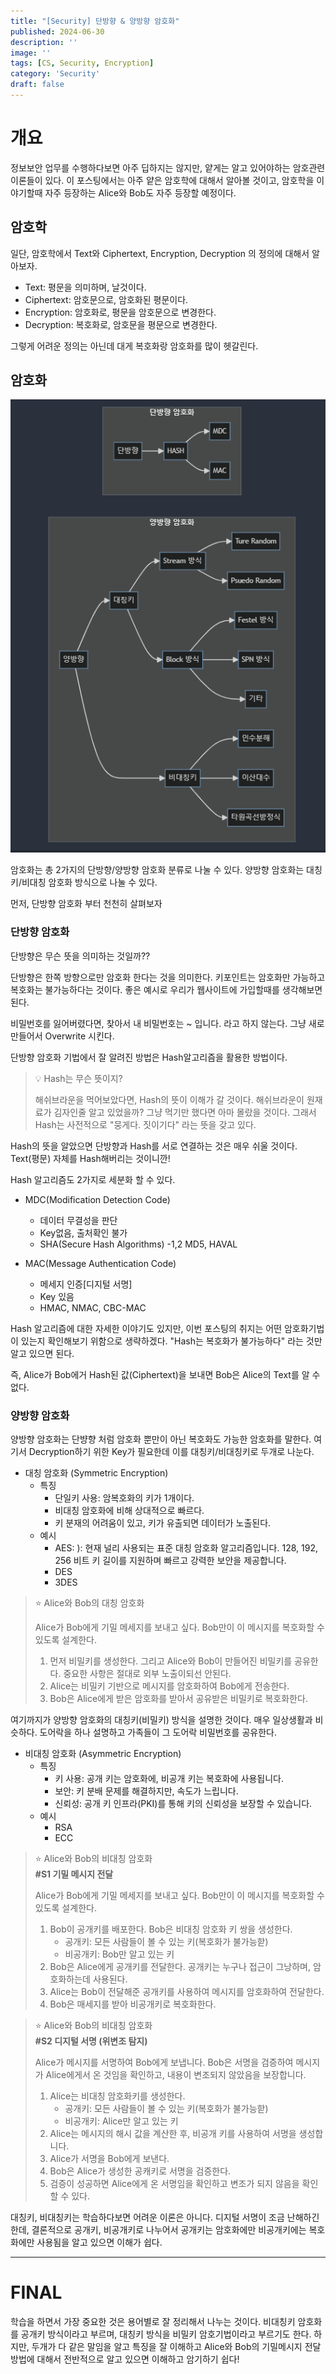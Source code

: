 ```yaml
---
title: "[Security] 단방향 & 양방향 암호화"
published: 2024-06-30
description: ''
image: ''
tags: [CS, Security, Encryption]
category: 'Security'
draft: false 
---
```

# 개요
정보보안 업무를 수행하다보면 아주 딥하지는 않지만, 얕게는 알고 있어야하는 암호관련 이론들이 있다.
이 포스팅에서는 아주 얕은 암호학에 대해서 알아볼 것이고, 암호학을 이야기할때 자주 등장하는 Alice와 Bob도 자주 등장할 예정이다.

## 암호학
일단, 암호학에서 Text와 Ciphertext, Encryption, Decryption 의 정의에 대해서 알아보자.

- Text: 평문을 의미하며, 날것이다.
- Ciphertext: 암호문으로, 암호화된 평문이다.
- Encryption: 암호화로, 평문을 암호문으로 변경한다.
- Decryption: 복호화로, 암호문을 평문으로 변경한다.

그렇게 어려운 정의는 아닌데 대게 복호화랑 암호화를 많이 헷갈린다.

## 암호화

![Alt text](./EncryptionAsset/flow-chart-encryption.png)

암호화는 총 2가지의 단방향/양방향 암호화 분류로 나눌 수 있다. 
양방향 암호화는 대칭키/비대칭 암호화 방식으로 나눌 수 있다.

먼저, 단방향 암호화 부터 천천히 살펴보자

### 단방향 암호화
단방향은 무슨 뜻을 의미하는 것일까??

단방향은 한쪽 방향으로만 암호화 한다는 것을 의미한다. 키포인트는 암호화만 가능하고 복호화는 불가능하다는 것이다.
좋은 예시로 우리가 웹사이트에 가입할때를 생각해보면 된다.  

비밀번호를 잃어버렸다면, 찾아서 내 비밀번호는 ~ 입니다. 라고 하지 않는다.
그냥 새로 만들어서 Overwrite 시킨다.

단방향 암호화 기법에서 잘 알려진 방법은 Hash알고리즘을 활용한 방법이다.  

> 💡 Hash는 무슨 뜻이지?
>
> 해쉬브라운을 먹어보았다면, Hash의 뜻이 이해가 갈 것이다. 해쉬브라운이 원재료가 김자인줄 알고 있었을까?
> 그냥 먹기만 했다면 아마 몰랐을 것이다. 그래서 Hash는 사전적으로 "뭉게다. 짓이기다" 라는 뜻을 갖고 있다.

Hash의 뜻을 알았으면 단방향과 Hash를 서로 연결하는 것은 매우 쉬울 것이다. Text(평문) 자체를 Hash해버리는 것이니깐!

Hash 알고리즘도 2가지로 세분화 할 수 있다.

- MDC(Modification Detection Code)
  - 데이터  무결성을 판단
  - Key없음, 출처확인 불가
  - SHA(Secure Hash Algorithms) -1,2 MD5, HAVAL

- MAC(Message Authentication Code)
  - 메세지 인증[디지털 서명]
  - Key 있음
  - HMAC, NMAC, CBC-MAC

Hash 알고리즘에 대한 자세한 이야기도 있지만, 이번 포스팅의 취지는 어떤 암호화기법이 있는지 확인해보기 위함으로 생략하겠다. "Hash는 복호화가 불가능하다"
라는 것만 알고 있으면 된다.

즉, Alice가 Bob에거 Hash된 값(Ciphertext)을 보내면 Bob은 Alice의 Text를 알 수 없다.

### 양방향 암호화
양방향 암호화는 단뱡향 처럼 암호화 뿐만이 아닌 복호화도 가능한 암호화를 말한다. 여기서 Decryption하기 위한 Key가 필요한데 
이를 대칭키/비대칭키로 두개로 나눈다.

- 대칭 암호화 (Symmetric Encryption)
    - 특징
      - 단일키 사용: 암복호화의 키가 1개이다.
      - 비대칭 암호화에 비해 상대적으로 빠르다.
      - 키 분재의 어려움이 있고, 키가 유출되면 데이터가 노출된다.
    - 예시
      - AES: ): 현재 널리 사용되는 표준 대칭 암호화 알고리즘입니다. 128, 192, 256 비트 키 길이를 지원하며 빠르고 강력한 보안을 제공합니다.
      - DES
      - 3DES
> ⭐ Alice와 Bob의 대칭 암호화  
> 
> Alice가 Bob에게 기밀 메세지를 보내고 싶다. Bob만이 이 메시지를 복호화할 수 있도록 설계한다.
> 1. 먼저 비밀키를 생성한다. 그리고 Alice와 Bob이 만들어진 비밀키를 공유한다. 중요한 사항은 절대로 외부 노출이되선 안된다.
> 2. Alice는 비밀키 기반으로 메시지를 암호화하여 Bob에게 전송한다.
> 3. Bob은 Alice에게 받은 암호화를 받아서 공유받은 비밀키로 복호화한다.

여기까지가 양방향 암호화의 대칭키(비밀키) 방식을 설명한 것이다. 매우 일상생활과 비슷하다. 도어락을 하나 설명하고 가족들이 그 도어락 비밀번호를 공유한다.


- 비대칭 암호화 (Asymmetric Encryption)
  - 특징
    - 키 사용: 공개 키는 암호화에, 비공개 키는 복호화에 사용됩니다.
    - 보안: 키 분배 문제를 해결하지만, 속도가 느립니다.
    - 신뢰성: 공개 키 인프라(PKI)를 통해 키의 신뢰성을 보장할 수 있습니다.
  - 예시
    - RSA
    - ECC
> ⭐ Alice와 Bob의 비대칭 암호화  
> **#S1 기밀 메시지 전달**  
> 
> Alice가 Bob에게 기밀 메세지를 보내고 싶다. Bob만이 이 메시지를 복호화할 수 있도록 설계한다.
> 1. Bob이 공개키를 배포한다. Bob은 비대칭 암호화 키 쌍을 생성한다.
>    - 공개키: 모든 사람들이 볼 수 있는 키(복호화가 불가능핟)
>    - 비공개키: Bob만 알고 있는 키
> 2. Bob은 Alice에게 공개키를 전달한다. 공개키는 누구나 접근이 그낭하며, 암호화하는데 사용된다.
> 3. Alice는 Bob이 전달해준 공개키를 사용하여 메시지를 암호화하여 전달한다.
> 4. Bob은 매세지를 받아 비공개키로 복호화한다.

> ⭐ Alice와 Bob의 비대칭 암호화  
> **#S2 디지털 서명 (위변조 탐지)**
>
> Alice가 메시지를 서명하여 Bob에게 보냅니다. Bob은 서명을 검증하여 메시지가 Alice에게서 온 것임을 확인하고, 내용이 변조되지 않았음을 보장합니다.
> 1. Alice는 비대칭 암호화키를 생성한다.
>    - 공개키: 모든 사람들이 볼 수 있는 키(복호화가 불가능핟)
>    - 비공개키: Alice만 알고 있는 키
> 2. Alice는 메시지의 해시 값을 계산한 후, 비공개 키를 사용하여 서명을 생성합니다.
> 3. Alice가 서명을 Bob에게 보낸다.
> 4. Bob은 Alice가 생성한 공캐키로 서명을 검증한다.
> 5. 검증이 성공하면 Alice에게 온 서명임을 확인하고 변조가 되지 않음을 확인할 수 있다.

대칭키, 비대칭키는 학습하다보면 어려운 이론은 아니다. 디지털 서명이 조금 난해하긴한데, 결론적으로 공개키, 비공개키로 나누어서 공개키는
암호화에만 비공개키에는 복호화에만 사용됨을 알고 있으면 이해가 쉽다.  

---

# FINAL
학습을 하면서 가장 중요한 것은 용어별로 잘 정리해서 나누는 것이다. 비대칭키 암호화를 공개키 방식이라고 부르며, 대칭키 방식을 비밀키 암호기법이라고
부르기도 한다. 하지만, 두개가 다 같은 말임을 알고 특징을 잘 이해하고 Alice와 Bob의 기밀메시지 전달방법에 대해서 전반적으로 알고 있으면 이해하고
암기하기 쉽다!




